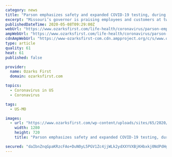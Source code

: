```yaml
---
category: news
title: "Parson emphasizes safety and expanded COVID-19 testing, during stops at two mid-Missouri businesses"
excerpt: "Missouri’s governor is praising employees and customers at two Jefferson City businesses, for taking the COVID-19 threat seriously. Governor Mike Parson visited"
publishedDateTime: 2020-05-08T09:29:00Z
webUrl: "https://www.ozarksfirst.com/life-health/coronavirus/parson-emphasizes-safety-and-expanded-covid-19-testing-during-stops-at-two-mid-missouri-businesses/"
ampWebUrl: "https://www.ozarksfirst.com/life-health/coronavirus/parson-emphasizes-safety-and-expanded-covid-19-testing-during-stops-at-two-mid-missouri-businesses/amp/"
cdnAmpWebUrl: "https://www-ozarksfirst-com.cdn.ampproject.org/c/s/www.ozarksfirst.com/life-health/coronavirus/parson-emphasizes-safety-and-expanded-covid-19-testing-during-stops-at-two-mid-missouri-businesses/amp/"
type: article
quality: 61
heat: 61
published: false

provider:
  name: Ozarks First
  domain: ozarksfirst.com

topics:
  - Coronavirus in US
  - Coronavirus

tags:
  - US-MO

images:
  - url: "https://www.ozarksfirst.com/wp-content/uploads/sites/65/2020/03/parson-1.jpg?w=896&h=562&crop=1&resize=1280,720"
    width: 1280
    height: 720
    title: "Parson emphasizes safety and expanded COVID-19 testing, during stops at two mid-Missouri businesses"

secured: "daIbnZnqGpaKRzcFAo+DuN0yL5PGV1Zc4jjWLk2ydXXYVXBjKHbxkj0NdPdHguZc/8n4gntKMZ0ael2t9WP+aHQ6mM9ELsoDDFK+ABKxR1pTJk3PPOTAqcPJf0yg9qImz+nWku+OvuCChv7eYmkTZ9Xf7y7fI/L6mENC/TFmccbBToEh7O0GqrQ3/cvIeb/Bdnlu7+/4K6moQEAwwHNldJWDSz9SvpHJG6g49OFO7o8hfc4wCgZsEO5Jd4hjUcsUwtZOZhI5W9vYgaluxebVtTgl1BwNiyyIgmr7JKn3SM7egUcCLA+27gDz03BXASRa;R9WcekahXnJHb9K9wSbbrw=="
---
```


